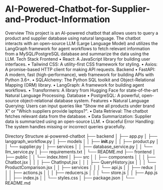 # AI-Powered-Chatbot-for-Supplier-and-Product-Information
Overview
This project is an AI-powered chatbot that allows users to query a product and supplier database using natural language. The chatbot interacts with an open-source LLM (Large Language Model) and utilizes the LangGraph framework for agent workflows to fetch relevant information from a MySQL/PostgreSQL database and summarize the data using the LLM.
Tech Stack
Frontend
•	React: A JavaScript library for building user interfaces.
•	Tailwind CSS: A utility-first CSS framework for styling.
•	Axios: A promise-based HTTP client for making API requests.
Backend
•	FastAPI: A modern, fast (high-performance), web framework for building APIs with Python 3.6+.
•	SQLAlchemy: The Python SQL toolkit and Object-Relational Mapping (ORM) library.
•	LangGraph: A framework for building agent workflows.
•	Transformers: A library from Hugging Face for state-of-the-art Natural Language Processing.
Database
•	PostgreSQL: A powerful, open-source object-relational database system.
Features
•	Natural Language Querying: Users can input queries like "Show me all products under brand X" or "Which suppliers provide laptops?".
•	Data Retrieval: The chatbot fetches relevant data from the database.
•	Data Summarization: Supplier data is summarized using an open-source LLM.
•	Graceful Error Handling: The system handles missing or incorrect queries gracefully.

 
Directory Structure
ai-powered-chatbot
├── backend
│   ├── app.py
│   ├── langgraph_workflow.py
│   ├── models
│   │   ├── __init__.py
│   │   ├── product.py
│   │   └── supplier.py
│   ├── services
│   │   ├── database_service.py
│   │   └── llm_service.py
│   ├── requirements.txt
│   └── README.md
├── frontend
│   ├── public
│   │   └── index.html
│   ├── src
│   │   ├── components
│   │   │   ├── Chatbot.jsx
│   │   │   ├── ChatInput.jsx
│   │   │   ├── QueryHistory.jsx
│   │   │   └── ProductComparison.jsx
│   │   ├── services
│   │   │   └── api.js
│   │   ├── redux
│   │   │   ├── actions.js
│   │   │   ├── reducers.js
│   │   │   └── store.js
│   │   ├── App.js
│   │   ├── index.js
│   │   └── styles.css
│   ├── package.json
│   └── README.md

